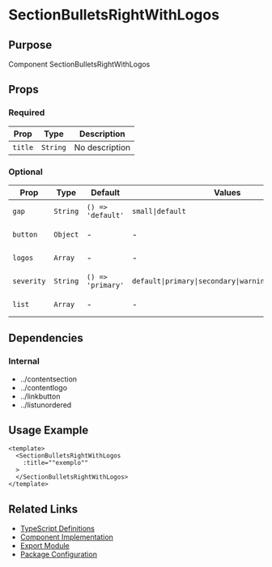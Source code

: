 # SectionBulletsRightWithLogos

## Purpose

Component SectionBulletsRightWithLogos

## Props

### Required
| Prop | Type | Description |
|------|------|-------------|
| `title` | `String` | No description |

### Optional
| Prop | Type | Default | Values | Description |
|------|------|---------|--------|-------------|
| `gap` | `String` | `() => 'default'` | `small\|default` | No description |
| `button` | `Object` | - | - | No description |
| `logos` | `Array` | - | - | No description |
| `severity` | `String` | `() => 'primary'` | `default\|primary\|secondary\|warning\|success\|info` | No description |
| `list` | `Array` | - | - | No description |

## Dependencies

### Internal
- ../contentsection
- ../contentlogo
- ../linkbutton
- ../listunordered

## Usage Example

```vue
<template>
  <SectionBulletsRightWithLogos
    :title=""exemplo""
  >
  </SectionBulletsRightWithLogos>
</template>
```

## Related Links

- [TypeScript Definitions](./SectionBulletsRightWithLogos.d.ts)
- [Component Implementation](./SectionBulletsRightWithLogos.vue)
- [Export Module](./sectionbulletsrightwithlogos.js)
- [Package Configuration](./package.json)
